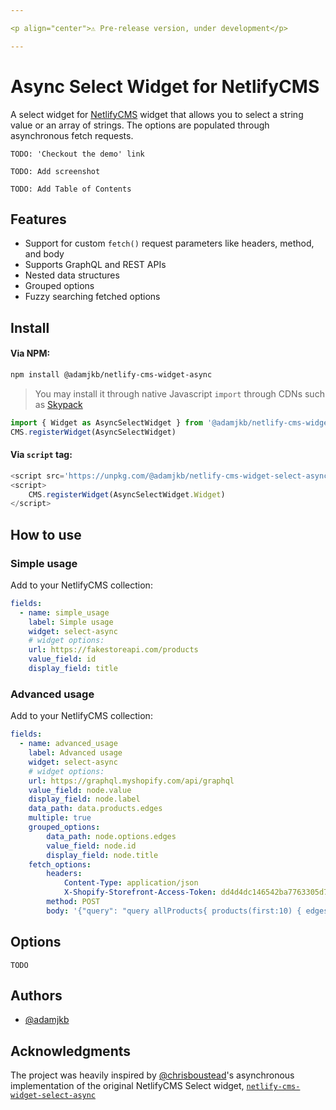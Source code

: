 ```yaml
---

<p align="center">⚠️ Pre-release version, under development</p>

---
```


# Async Select Widget for NetlifyCMS

A select widget for [NetlifyCMS](https://www.netlifycms.org/) widget that allows you to select a string value or an array of strings. The options are populated through asynchronous fetch requests.

`TODO: 'Checkout the demo' link`

`TODO: Add screenshot`

`TODO: Add Table of Contents`


## Features <a name="features"></a>
- Support for custom `fetch()` request parameters like headers, method, and body
- Supports GraphQL and REST APIs
- Nested data structures
- Grouped options
- Fuzzy searching fetched options

## Install <a name="install"></a>
#### Via NPM:
```bash
npm install @adamjkb/netlify-cms-widget-async
```
> You may install it through native Javascript `import` through CDNs such as [Skypack](https://www.skypack.dev/)
```js
import { Widget as AsyncSelectWidget } from '@adamjkb/netlify-cms-widget-async'
CMS.registerWidget(AsyncSelectWidget)
```


#### Via `script` tag:
```js
<script src='https://unpkg.com/@adamjkb/netlify-cms-widget-select-async/dist/index.umd.js'></script>
<script>
    CMS.registerWidget(AsyncSelectWidget.Widget)
</script>
```

## How to use <a name="how-to-use"></a>


### Simple usage <a name="simple-usage"></a>
Add to your NetlifyCMS collection:
```yml
fields:
  - name: simple_usage
    label: Simple usage
    widget: select-async
    # widget options:
    url: https://fakestoreapi.com/products
    value_field: id
    display_field: title

```
### Advanced usage <a name="advanced-usage"></a>
Add to your NetlifyCMS collection:
```yml
fields:
  - name: advanced_usage
    label: Advanced usage
    widget: select-async
    # widget options:
    url: https://graphql.myshopify.com/api/graphql
    value_field: node.value
    display_field: node.label
    data_path: data.products.edges
    multiple: true
    grouped_options:
        data_path: node.options.edges
        value_field: node.id
        display_field: node.title
    fetch_options:
        headers:
            Content-Type: application/json
            X-Shopify-Storefront-Access-Token: dd4d4dc146542ba7763305d71d1b3d38
        method: POST
        body: '{"query": "query allProducts{ products(first:10) { edges { node { label: title value: id options: variants(first:3) { edges { node { id title } } } } } } }"}'

```
## Options <a name="widget-options"></a>
`TODO`


## Authors <a name="authors"></a>

- [@adamjkb](https://github.com/adamjkb)

## Acknowledgments <a name="acknowledgments"></a>
The project was heavily inspired by [@chrisboustead](https://github.com/chrisboustead)'s asynchronous implementation of the original NetlifyCMS Select widget, [`netlify-cms-widget-select-async`](https://github.com/chrisboustead/netlify-cms-widget-async-select)
